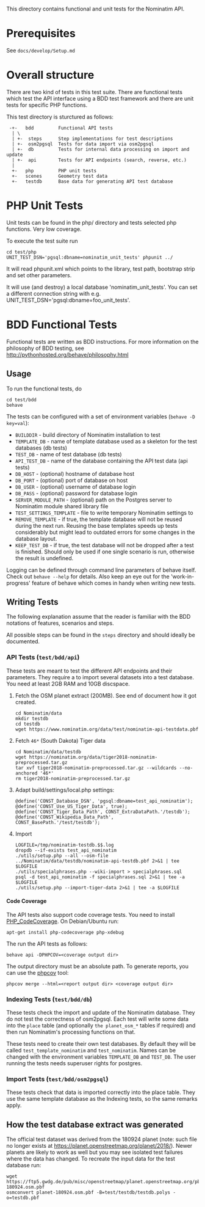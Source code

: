 This directory contains functional and unit tests for the Nominatim API.

Prerequisites
=============

See `docs/develop/Setup.md`

Overall structure
=================

There are two kind of tests in this test suite. There are functional tests
which test the API interface using a BDD test framework and there are unit
tests for specific PHP functions.

This test directory is sturctured as follows:

```
 -+-   bdd         Functional API tests
  | \
  | +-  steps      Step implementations for test descriptions
  | +-  osm2pgsql  Tests for data import via osm2pgsql
  | +-  db         Tests for internal data processing on import and update
  | +-  api        Tests for API endpoints (search, reverse, etc.)
  |
  +-   php         PHP unit tests
  +-   scenes      Geometry test data
  +-   testdb      Base data for generating API test database
```

PHP Unit Tests
==============

Unit tests can be found in the php/ directory and tests selected php functions.
Very low coverage.

To execute the test suite run

    cd test/php
    UNIT_TEST_DSN='pgsql:dbname=nominatim_unit_tests' phpunit ../

It will read phpunit.xml which points to the library, test path, bootstrap
strip and set other parameters.

It will use (and destroy) a local database 'nominatim_unit_tests'. You can set
a different connection string with e.g. UNIT_TEST_DSN='pgsql:dbname=foo_unit_tests'.

BDD Functional Tests
====================

Functional tests are written as BDD instructions. For more information on
the philosophy of BDD testing, see http://pythonhosted.org/behave/philosophy.html

Usage
-----

To run the functional tests, do

    cd test/bdd
    behave

The tests can be configured with a set of environment variables (`behave -D key=val`):

 * `BUILDDIR` - build directory of Nominatim installation to test
 * `TEMPLATE_DB` - name of template database used as a skeleton for
                   the test databases (db tests)
 * `TEST_DB` - name of test database (db tests)
 * `API_TEST_DB` - name of the database containing the API test data (api tests)
 * `DB_HOST` - (optional) hostname of database host
 * `DB_PORT` - (optional) port of database on host
 * `DB_USER` - (optional) username of database login
 * `DB_PASS` - (optional) password for database login
 * `SERVER_MODULE_PATH` - (optional) path on the Postgres server to Nominatim
                          module shared library file
 * `TEST_SETTINGS_TEMPLATE` - file to write temporary Nominatim settings to
 * `REMOVE_TEMPLATE` - if true, the template database will not be reused during
                       the next run. Reusing the base templates speeds up tests
                       considerably but might lead to outdated errors for some
                       changes in the database layout.
 * `KEEP_TEST_DB` - if true, the test database will not be dropped after a test
                    is finished. Should only be used if one single scenario is
                    run, otherwise the result is undefined.

Logging can be defined through command line parameters of behave itself. Check
out `behave --help` for details. Also keep an eye out for the 'work-in-progress'
feature of behave which comes in handy when writing new tests.

Writing Tests
-------------

The following explanation assume that the reader is familiar with the BDD
notations of features, scenarios and steps.

All possible steps can be found in the `steps` directory and should ideally
be documented.

### API Tests (`test/bdd/api`)

These tests are meant to test the different API endpoints and their parameters.
They require a to import several datasets into a test database. You need at
least 2GB RAM and 10GB discspace.


1. Fetch the OSM planet extract (200MB). See end of document how it got created.

    ```
    cd Nominatim/data
    mkdir testdb
    cd testdb
    wget https://www.nominatim.org/data/test/nominatim-api-testdata.pbf
    ```

2. Fetch `46*` (South Dakota) Tiger data

    ```
    cd Nominatim/data/testdb
    wget https://nominatim.org/data/tiger2018-nominatim-preprocessed.tar.gz
    tar xvf tiger2018-nominatim-preprocessed.tar.gz --wildcards --no-anchored '46*'
    rm tiger2018-nominatim-preprocessed.tar.gz
    ```

3. Adapt build/settings/local.php settings:

	```
    @define('CONST_Database_DSN', 'pgsql:dbname=test_api_nominatim');
    @define('CONST_Use_US_Tiger_Data', true);
    @define('CONST_Tiger_Data_Path', CONST_ExtraDataPath.'/testdb');
    @define('CONST_Wikipedia_Data_Path', CONST_BasePath.'/test/testdb');
    ```

4. Import

    ```
	LOGFILE=/tmp/nominatim-testdb.$$.log
    dropdb --if-exists test_api_nominatim
    ./utils/setup.php --all --osm-file ../Nominatim/data/testdb/nominatim-api-testdb.pbf 2>&1 | tee $LOGFILE
    ./utils/specialphrases.php --wiki-import > specialphrases.sql
    psql -d test_api_nominatim -f specialphrases.sql 2>&1 | tee -a $LOGFILE
    ./utils/setup.php --import-tiger-data 2>&1 | tee -a $LOGFILE
    ```

#### Code Coverage

The API tests also support code coverage tests. You need to install
[PHP_CodeCoverage](https://github.com/sebastianbergmann/php-code-coverage).
On Debian/Ubuntu run:

    apt-get install php-codecoverage php-xdebug

The run the API tests as follows:

    behave api -DPHPCOV=<coverage output dir>

The output directory must be an absolute path. To generate reports, you can use
the [phpcov](https://github.com/sebastianbergmann/phpcov) tool:

    phpcov merge --html=<report output dir> <coverage output dir>

### Indexing Tests (`test/bdd/db`)

These tests check the import and update of the Nominatim database. They do not
test the correctness of osm2pgsql. Each test will write some data into the `place`
table (and optionally `the planet_osm_*` tables if required) and then run
Nominatim's processing functions on that.

These tests need to create their own test databases. By default they will be
called `test_template_nominatim` and `test_nominatim`. Names can be changed with
the environment variables `TEMPLATE_DB` and `TEST_DB`. The user running the tests
needs superuser rights for postgres.

### Import Tests (`test/bdd/osm2pgsql`)

These tests check that data is imported correctly into the place table. They
use the same template database as the Indexing tests, so the same remarks apply.



How the test database extract was generated
-------------------------------------------
The official test dataset was derived from the 180924 planet (note: such
file no longer exists at https://planet.openstreetmap.org/planet/2018/).
Newer planets are likely to work as well but you may see isolated test
failures where the data has changed. To recreate the input data
for the test database run:

    wget https://ftp5.gwdg.de/pub/misc/openstreetmap/planet.openstreetmap.org/pbf/planet-180924.osm.pbf
    osmconvert planet-180924.osm.pbf -B=test/testdb/testdb.polys -o=testdb.pbf
